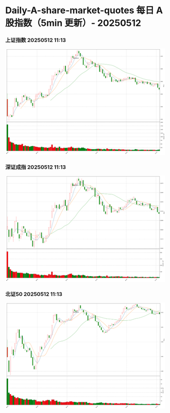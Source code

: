 
# Daily-A-share-market-quotes 每日 A 股指数（5min 更新）- 20250512

### 上证指数 20250512 11:13
![](./fig/2025/5/20250512-sh000001.png)

### 深证成指 20250512 11:13
![](./fig/2025/5/20250512-sz399001.png)

### 北证50 20250512 11:13
![](./fig/2025/5/20250512-bj899050.png)
